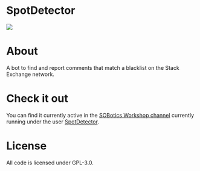 # SpotDetector

![](https://i.imgur.com/7qcN5MK.png)

# About

A bot to find and report comments that match a blacklist on the Stack Exchange network.

# Check it out

You can find it currently active in the [SOBotics Workshop channel](https://chat.stackoverflow.com/rooms/167908/sobotics-workshop) currently running under the user [SpotDetector](https://stackoverflow.com/users/10162108/spotdetector).

# License

All code is licensed under GPL-3.0.